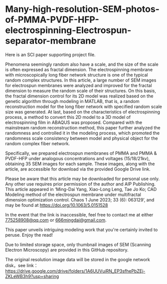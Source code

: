 # Many-high-resolution-SEM-photos-of-PMMA-PVDF-HFP-electrospinning-Electrospun-separator-membrane

Here is an SCI paper supporting project file.  

Phenomena seemingly random also have a scale, and the size of the scale is often expressed as fractal dimension. The electrospinning membrane with microscopically long fiber network structure is one of the typical random complex structures. In this article, a large number of SEM images for electrospun membranes were analyzed and improved for the fractal dimension to measure the random scale of their structures. On this basis, the fractal dimension control for its 2D model was realized based on the genetic algorithm through modeling in MATLAB, that is, a random reconstruction model for the long fiber network with specified random scale size was generated. At last, based on the characteristics of electrospinning process, a method to convert this 2D model to a 3D model of electrospinning film in ABAQUS was proposed. Compared with the mainstream random reconstruction method, this paper further analyzed the randomness and controlled it in the modeling process, which promoted the randomness scale consistency between model and physical object for the random complex fiber network.

Specifically, we prepared electrospun membranes of PMMA and PMMA & PVDF-HFP under analogous concentrations and voltages (15/18/21kv), obtaining 35 SEM images for each sample. These images, along with the article, are accessible for download via the provided Google Drive link.

Please be aware that this article may be downloaded for personal use only. Any other use requires prior permission of the author and AIP Publishing. This article appeared in ‘Ming-Dai Yang, Xiao-Long Leng, Tae Jo Ko; CAD Modeling method of the electrospun membrane under multifractal dimension optimization control. Chaos 1 June 2023; 33 (6): 063129’, and may be found at  https://doi.org/10.1063/5.0151528

In the event that the link is inaccessible, feel free to contact me at either 775258908@qq.com or 666mingdai@gmail.com.

This paper unveils intriguing modeling work that you're certainly invited to peruse. Enjoy the read!


Due to limited storage space, only thumbnail images of SEM (Scanning Electron Microscopy) are provided in this GitHub repository. 


The original resolution image data will be stored in the google network disk，see link：https://drive.google.com/drive/folders/1A6UUVuiRN_EP3sfhePbZEj-ZKLeWB3h9?usp=sharing


